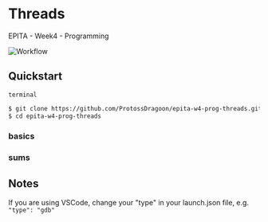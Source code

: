 # Threads 

EPITA - Week4 - Programming

![Workflow](https://github.com/ProtossDragoon/epita-w4-prog-threads/actions/workflows/master.yaml/badge.svg)

## Quickstart

`terminal`
```bash
$ git clone https://github.com/ProtossDragoon/epita-w4-prog-threads.git
$ cd epita-w4-prog-threads
```

### basics

### sums

## Notes

If you are using VSCode, change your "type" in your launch.json file, e.g. `"type": "gdb"`
